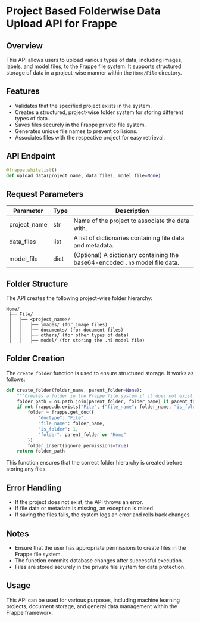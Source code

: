 # Project Based Folderwise Data Upload API for Frappe

## Overview
This API allows users to upload various types of data, including images, labels, and model files, to the Frappe file system. It supports structured storage of data in a project-wise manner within the `Home/File` directory.

## Features
- Validates that the specified project exists in the system.
- Creates a structured, project-wise folder system for storing different types of data.
- Saves files securely in the Frappe private file system.
- Generates unique file names to prevent collisions.
- Associates files with the respective project for easy retrieval.

## API Endpoint
```python
@frappe.whitelist()
def upload_data(project_name, data_files, model_file=None)
```

## Request Parameters
| Parameter      | Type   | Description |
|---------------|--------|-------------|
| project_name  | str    | Name of the project to associate the data with. |
| data_files    | list   | A list of dictionaries containing file data and metadata. |
| model_file    | dict   | (Optional) A dictionary containing the base64-encoded `.h5` model file data. |



## Folder Structure
The API creates the following project-wise folder hierarchy:
```
Home/
 ├── File/
 │   ├── <project_name>/
 │   │   ├── images/ (for image files)
 │   │   ├── documents/ (for document files)
 │   │   ├── others/ (for other types of data)
 │   │   ├── model/ (for storing the .h5 model file)
```

## Folder Creation
The `create_folder` function is used to ensure structured storage. It works as follows:

```python
def create_folder(folder_name, parent_folder=None):
    """Creates a folder in the Frappe file system if it does not exist."""
    folder_path = os.path.join(parent_folder, folder_name) if parent_folder else folder_name
    if not frappe.db.exists("File", {"file_name": folder_name, "is_folder": 1}):
        folder = frappe.get_doc({
            "doctype": "File",
            "file_name": folder_name,
            "is_folder": 1,
            "folder": parent_folder or "Home"
        })
        folder.insert(ignore_permissions=True)
    return folder_path
```

This function ensures that the correct folder hierarchy is created before storing any files.

## Error Handling
- If the project does not exist, the API throws an error.
- If file data or metadata is missing, an exception is raised.
- If saving the files fails, the system logs an error and rolls back changes.

## Notes
- Ensure that the user has appropriate permissions to create files in the Frappe file system.
- The function commits database changes after successful execution.
- Files are stored securely in the private file system for data protection.

## Usage
This API can be used for various purposes, including machine learning projects, document storage, and general data management within the Frappe framework.


